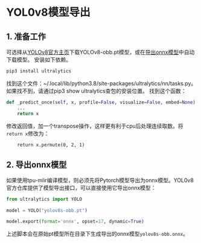 # YOL0v8模型导出
## 1. 准备工作
可选择从[YOLOv8官方主页](https://github.com/ultralytics/ultralytics?tab=readme-ov-file)下载YOLOv8-obb.pt模型，或在[导出onnx模型](#2-导出onnx模型)中自动下载模型。
安装如下依赖。

```bash
pip3 install ultralytics
```

找到这个文件：~/.local/lib/python3.8/site-packages/ultralytics/nn/tasks.py。如果找不到，请通过pip3 show ultralytics查包的安装位置。
找到这个函数：
```python
def _predict_once(self, x, profile=False, visualize=False, embed=None):
    ...
    return x
```
修改返回值，加一个transpose操作，这样更有利于cpu后处理连续取数。将`return x`修改为：
```
    return x.permute(0, 2, 1)
```

## 2. 导出onnx模型
如果使用tpu-mlir编译模型，则必须先将Pytorch模型导出为onnx模型。YOL0v8官方仓库提供了模型导出接口，可以直接使用它导出onnx模型：

```python
from ultralytics import YOLO
  
model = YOLO("yolov8s-obb.pt")

model.export(format='onnx', opset=17, dynamic=True)
```

上述脚本会在原始pt模型所在目录下生成导出的onnx模型`yolov8s-obb.onnx`。
